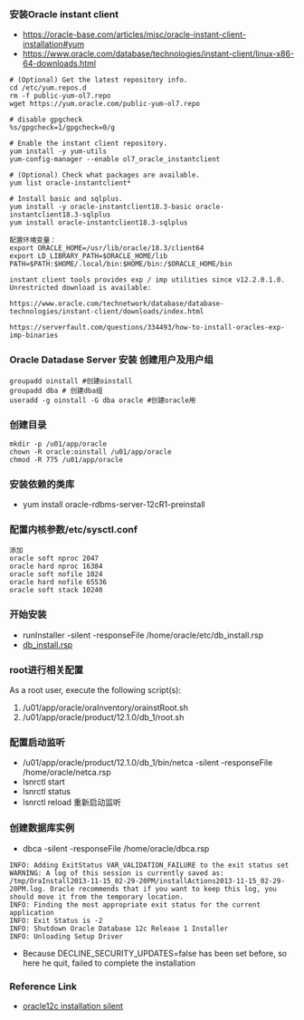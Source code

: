 
### 安装Oracle instant client
- https://oracle-base.com/articles/misc/oracle-instant-client-installation#yum
- https://www.oracle.com/database/technologies/instant-client/linux-x86-64-downloads.html
```
# (Optional) Get the latest repository info.
cd /etc/yum.repos.d
rm -f public-yum-ol7.repo
wget https://yum.oracle.com/public-yum-ol7.repo

# disable gpgcheck
%s/gpgcheck=1/gpgcheck=0/g

# Enable the instant client repository.
yum install -y yum-utils
yum-config-manager --enable ol7_oracle_instantclient

# (Optional) Check what packages are available.
yum list oracle-instantclient*

# Install basic and sqlplus.
yum install -y oracle-instantclient18.3-basic oracle-instantclient18.3-sqlplus
yum install oracle-instantclient18.3-sqlplus

配置环境变量：
export ORACLE_HOME=/usr/lib/oracle/18.3/client64
export LD_LIBRARY_PATH=$ORACLE_HOME/lib
PATH=$PATH:$HOME/.local/bin:$HOME/bin:/$ORACLE_HOME/bin

instant client tools provides exp / imp utilities since v12.2.0.1.0. Unrestricted download is available:

https://www.oracle.com/technetwork/database/database-technologies/instant-client/downloads/index.html

https://serverfault.com/questions/334493/how-to-install-oracles-exp-imp-binaries

```
### Oracle Datadase Server 安装 创建用户及用户组
```
groupadd oinstall #创建oinstall
groupadd dba # 创建dba组
useradd -g oinstall -G dba oracle #创建oracle用
```
### 创建目录
```
mkdir -p /u01/app/oracle
chown -R oracle:oinstall /u01/app/oracle
chmod -R 775 /u01/app/oracle
```

### 安装依赖的类库
- yum install oracle-rdbms-server-12cR1-preinstall

### 配置内核参数/etc/sysctl.conf
```
添加
oracle soft nproc 2047
oracle hard nproc 16384
oracle soft nofile 1024
oracle hard nofile 65536
oracle soft stack 10240
```
### 开始安装

- runInstaller -silent -responseFile /home/oracle/etc/db_install.rsp
- [db_install.rsp](https://raw.githubusercontent.com/felix0102/chn/master/oracle/db_install.rsp)
### root进行相关配置
As a root user, execute the following script(s):
1. /u01/app/oracle/oraInventory/orainstRoot.sh
2. /u01/app/oracle/product/12.1.0/db_1/root.sh

### 配置启动监听
- /u01/app/oracle/product/12.1.0/db_1/bin/netca -silent -responseFile /home/oracle/netca.rsp
- lsnrctl start
- lsnrctl status
- lsnrctl reload 重新启动监听

### 创建数据库实例
- dbca -silent -responseFile /home/oracle/dbca.rsp


```
INFO: Adding ExitStatus VAR_VALIDATION_FAILURE to the exit status set
WARNING: A log of this session is currently saved as: /tmp/OraInstall2013-11-15_02-29-20PM/installActions2013-11-15_02-29-20PM.log. Oracle recommends that if you want to keep this log, you should move it from the temporary location.
INFO: Finding the most appropriate exit status for the current application
INFO: Exit Status is -2
INFO: Shutdown Oracle Database 12c Release 1 Installer
INFO: Unloading Setup Driver
```
- Because DECLINE_SECURITY_UPDATES=false has been set before, so here he quit, failed to complete the installation

### Reference Link
- [oracle12c installation silent](https://www.jianshu.com/p/309bb3504285)
